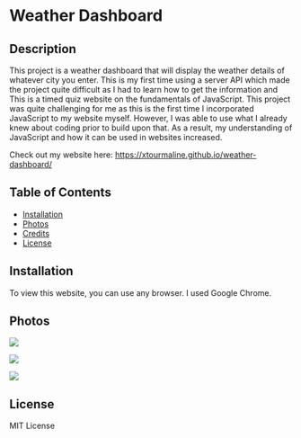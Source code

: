 
# Weather Dashboard

## Description

This project is a weather dashboard that will display the weather details of whatever city you enter. This is my first time using a server API which made the project quite difficult as I had to learn how to get the information and This is a timed quiz website on the fundamentals of JavaScript. This project was quite challenging for me as this is the first time I incorporated JavaScript to my website myself. However, I was able to use what I already knew about coding prior to build upon that. As a result, my understanding of JavaScript and how it can be used in websites increased.

Check out my website here: https://xtourmaline.github.io/weather-dashboard/

## Table of Contents

- [Installation](#installation)
- [Photos](#photos)
- [Credits](#credits)
- [License](#license)

## Installation

To view this website, you can use any browser. I used Google Chrome.

## Photos

![](https://cdn.discordapp.com/attachments/417114497455620106/1169734217274507344/image.png)

![](https://cdn.discordapp.com/attachments/417114497455620106/1169733887501533284/image.png)

![](https://cdn.discordapp.com/attachments/417114497455620106/1169734078547902526/image.png)

## License

MIT License
